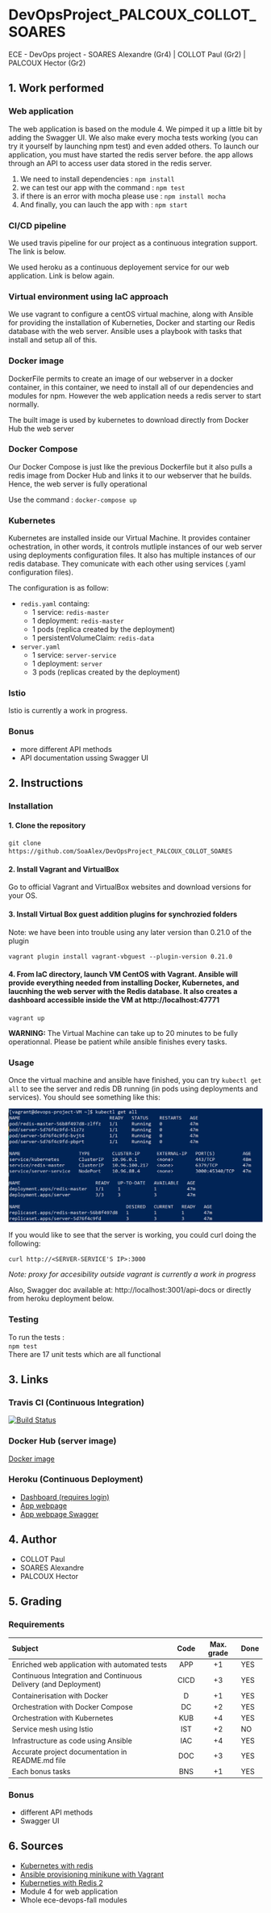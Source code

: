 # DevOpsProject_PALCOUX_COLLOT_SOARES
ECE - DevOps project - SOARES Alexandre (Gr4) | COLLOT Paul (Gr2) | PALCOUX Hector (Gr2)

## 1. Work performed

### Web application
The web application is based on the module 4. We pimped it up a little bit by adding the Swagger UI. We also make every mocha tests working (you can try it yourself by launching npm test) and even added others. To launch our application, you must have started the redis server before. the app allows through an API to access user data stored in the redis server.

1. We need to install dependencies : `npm install`
2. we can test our app with the command : `npm test`
3. if there is an error with mocha please use : `npm install mocha`
4. And finally, you can lauch the app with : `npm start`

### CI/CD pipeline
We used travis pipeline for our project as a continuous integration support. The link is below.

We used heroku as a continuous deployement service for our web application. Link is below again.

### Virtual environment using IaC approach 
We use vagrant to configure a centOS virtual machine, along with Ansible for providing the installation of Kuberneties, Docker and starting our Redis database with the web server. Ansible uses a playbook with tasks that install and setup all of this.

### Docker image
DockerFile permits to create an image of our webserver in a docker container, in this container, we need to install all of our dependencies and modules for npm. However the web application needs a redis server to start normally.

The built image is used by kubernetes to download directly from Docker Hub the web server

### Docker Compose
Our Docker Compose is just like the previous Dockerfile but it also pulls a redis image from Docker Hub and links it to our webserver that he builds. Hence, the web server is fully operational

Use the command : `docker-compose up`

### Kubernetes
Kubernetes are installed inside our Virtual Machine. It provides container ochestration, in other words, it controls mutliple instances of our web server using deployments configuration files. It also has multiple instances of our redis database. They comunicate with each other using services (.yaml configuration files).

The configuration is as follow:
- ```redis.yaml``` containg:
  - 1 service: ```redis-master```
  - 1 deployment: ```redis-master```
  - 1 pods (replica created by the deployment)
  - 1 persistentVolumeClaim: ```redis-data```
- ```server.yaml```
  - 1 service: ```server-service```
  - 1 deployment: ```server```
  - 3 pods (replicas created by the deployment)

### Istio
Istio is currently a work in progress.

### Bonus
- more different API methods
- API documentation ussing Swagger UI

## 2. Instructions
### Installation
  #### 1. Clone the repository

    git clone https://github.com/SoaAlex/DevOpsProject_PALCOUX_COLLOT_SOARES
  #### 2. Install Vagrant and VirtualBox
  Go to official Vagrant and VirtualBox websites and download versions for your OS.

  #### 3. Install Virtual Box guest addition plugins for synchrozied folders

  Note: we have been into trouble using any later version than 0.21.0 of the plugin 

    vagrant plugin install vagrant-vbguest --plugin-version 0.21.0

  #### 4. From IaC directory, launch VM CentOS with Vagrant. Ansible will provide everything needed from installing Docker, Kubernetes, and laucnhing the web server with the Redis database. It also creates a dashboard accessible inside the VM at http://localhost:47771 

    vagrant up

  **WARNING:** The Virtual Machine can take up to 20 minutes to be fully operationnal. Please be patient while ansible finishes every tasks.


### Usage
Once the virtual machine and ansible have finished, you can try ```kubectl get all``` to see the server and redis DB running (in pods using deployments and services). You should see something like this:

![kubectl get all](images/kubectl_get_all.png)

If you would like to see that the server is working, you could curl doing the following:

    curl http://<SERVER-SERVICE'S IP>:3000

*Note: proxy for accesibility outside vagrant is currently a work in progress*

Also, Swagger doc available at: http://localhost:3001/api-docs or directly from heroku deployment below.

### Testing
To run the tests :  
    `npm test`  
There are 17 unit tests which are all functional

## 3. Links

### Travis CI (Continuous Integration)
[![Build Status](https://travis-ci.com/SoaAlex/DevOpsProject_PALCOUX_COLLOT_SOARES.svg?token=wyr2LsxQv7Rz663oxwoS&branch=main)](https://travis-ci.com/SoaAlex/DevOpsProject_PALCOUX_COLLOT_SOARES)

### Docker Hub (server image)
[Docker image](https://hub.docker.com/repository/docker/alsoares59/devops-project)

### Heroku (Continuous Deployment)
- [Dashboard (requires login)](https://dashboard.heroku.com/apps/projet-devops)
- [App webpage](https://projet-devops.herokuapp.com/)
- [App webpage Swagger](https://projet-devops.herokuapp.com/api-docs)


## 4. Author

- COLLOT Paul
- SOARES Alexandre
- PALCOUX Hector

## 5. Grading
### Requirements
| Subject                                                         |   Code    | Max. grade| Done  |
|:----------------------------------------------------------------|:---------:|:---------:|:------|
| Enriched web application with automated tests                   |   APP     |    +1     |  YES  |
| Continuous Integration and Continuous Delivery (and Deployment) |   CICD    |    +3     |  YES  |
| Containerisation with Docker                                    |   D       |    +1     |  YES  |
| Orchestration with Docker Compose                               |   DC      |    +2     |  YES  |
| Orchestration with Kubernetes	                                  |   KUB     |    +4     |  YES  |
| Service mesh using Istio                                        |   IST     |    +2     |  NO   |
| Infrastructure as code using Ansible                            |   IAC     |    +4     |  YES  |
| Accurate project documentation in README.md file                |   DOC     |    +3     |  YES  |
| Each bonus tasks                                                |   BNS     |    +1     |  YES  |

### Bonus
- different API methods
- Swagger UI

## 6. Sources
- [Kubernetes with redis](https://stackoverflow.com/questions/53031852/how-to-deploy-a-node-js-with-redis-on-kubernetes)
- [Ansible provisioning minikune with Vagrant](https://www.youtube.com/watch?v=xPLQqHbp9BM&feature=emb_title)
- [Kuberneties with Redis 2](https://www.callicoder.com/deploy-multi-container-go-redis-app-kubernetes/)
- Module 4 for web application
- Whole ece-devops-fall modules

